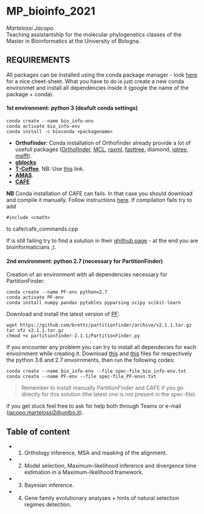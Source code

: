 
# MP_bioinfo_2021
*Martelossi Jacopo*.  
Teaching assistantship for the molecular phylogenetics classes of the Master in Bioinformatics at the University of Bologna.


## REQUIREMENTS

All packages can be installed using the conda package manager - look [here](https://docs.conda.io/projects/conda/en/4.6.0/_downloads/52a95608c49671267e40c689e0bc00ca/conda-cheatsheet.pdf) for a nice cheet-sheet. What you have to do is just create a new conda environmet and install all dependencies inside it (google the name of the package + conda). 

#### 1st environment: python 3 (deafult conda settings)

```
conda create --name bio_info-env
conda activate bio_info-env
conda install -c bioconda <packagename>
```

  * **Orthofinder**: Conda installation of Orthofinder already provide a lot of usefull packages ([Orthofinder](https://github.com/davidemms/OrthoFinder), [MCL](https://orthomcl.org/orthomcl/app), [raxml](https://cme.h-its.org/exelixis/web/software/raxml/), [fasttree](http://www.microbesonline.org/fasttree/), diamond, [iqtree](http://www.iqtree.org/), [mafft](https://mafft.cbrc.jp/alignment/server/)).
  * **[gblocks](https://mafft.cbrc.jp/alignment/server/)**.
  * **[T-Coffee](http://www.tcoffee.org/Projects/tcoffee/index.html#DOWNLOAD)**. NB: Use [this](https://anaconda.org/bioconda/t-coffee) link.
  * **[AMAS](https://pypi.org/project/amas/)**.
  * **[CAFE](https://hahnlab.github.io/CAFE/manual.html)**
 
**NB** Conda installation of CAFE can fails. In that case you should download and compile it manually. Follow instructions [here](https://github.com/hahnlab/CAFE/blob/master/docs/cafe_manual.pdf). If compilation fails try to add

```
#include <cmath>
```
to cafe/cafe_commands.cpp

If is still failing try to find a solution in their [ghithub page](https://github.com/hahnlab/CAFE/issues?q=is%3Aissue+) - at the end you are bioinformaticians ;). 

#### 2nd environment: python 2.7 (necessary for PartitionFinder)

Creation of an environment with all dependencies necessary for PartitionFinder:

```
conda create --name PF-env python=2.7
conda activate PF-env
conda install numpy pandas pytables pyparsing scipy scikit-learn
```

Download and install the latest version of [PF](https://apolo-docs.readthedocs.io/en/latest/software/applications/partitionFinder/2.1.1/):

```
wget https://github.com/brettc/partitionfinder/archive/v2.1.1.tar.gz
tar xfz v2.1.1.tar.gz
chmod +x partitionfinder-2.1.1/PartitionFinder.py
```
If you encounter any problem you can try to install all dependecies for each envoirnment while creating it. Download [this](https://raw.githubusercontent.com/for-giobbe/phy/master/2021/environments/spec-file_bio_info-env.txt) and [this](https://raw.githubusercontent.com/for-giobbe/phy/master/2021/environments/spec-file_PF-envs.txt) files for respectively the python 3.6 and 2.7 envoirnments, then run the following codes:

```
conda create --name bio_info-env --file spec-file_bio_info-env.txt
conda create --name PF-env --file spec-file_PF-envs.txt
```

>Remember to install manually PartitionFinder and CAFE if you go directly for this solution (the latest one is not present in the spec-file).

 if you get stuck feel free to ask for help both through Teams or e-mail (jacopo.martelossi2@unibo.it).

## Table of content

 * 1. Orthology inference, MSA and masking of the alignment.
 * 2. Model selection, Maximum-likelihood inference and divergence time estimation in a Maximum-likelihood framework.
 * 3. Bayesian inference.
 * 4. Gene family evolutionary analyses +  hints of natural selection regimes detection.
